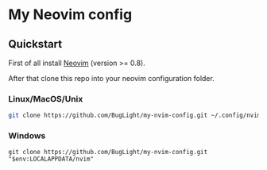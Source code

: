 # My Neovim config

## Quickstart

First of all install [Neovim](https://github.com/neovim/neovim) (version >= 0.8).

After that clone this repo into your neovim configuration folder.

### Linux/MacOS/Unix
```bash
git clone https://github.com/BugLight/my-nvim-config.git ~/.config/nvim
```

### Windows
```
git clone https://github.com/BugLight/my-nvim-config.git "$env:LOCALAPPDATA/nvim"
```

